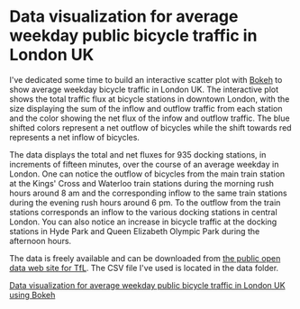 # Data visualization for average weekday public bicycle traffic in London UK

I've dedicated some time to build an interactive scatter plot with [Bokeh](https://docs.bokeh.org/en/latest/) to show average weekday bicycle traffic in London UK. The interactive plot shows the total traffic flux at bicycle stations in downtown London, with the size displaying the sum of the inflow and outflow traffic from each station and the color showing the net flux of the infow and outflow traffic. The blue shifted colors represent a net outflow of bicycles while the shift towards red represents a net inflow of bicycles.

The data displays the total and net fluxes for 935 docking stations, in increments of fifteen minutes, over the course of an average weekday in London. One can notice the outflow of bicycles from the main train station at the Kings' Cross and Waterloo train stations during the morning rush hours around 8 am and the corresponding inflow to the same train stations during the evening rush hours around 6 pm. To the outflow from the train stations corresponds an inflow to the various docking stations in central London. You can also notice an increase in bicycle traffic at the docking stations in Hyde Park and Queen Elizabeth Olympic Park during the afternoon hours.

The data is freely available and can be downloaded from [the public open data web site for TfL](https://cycling.data.tfl.gov.uk/). The CSV file I've used is located in the data folder.

[Data visualization for average weekday public bicycle traffic in London UK using Bokeh](https://bicycle-use-with-bokeh.herokuapp.com/main)

